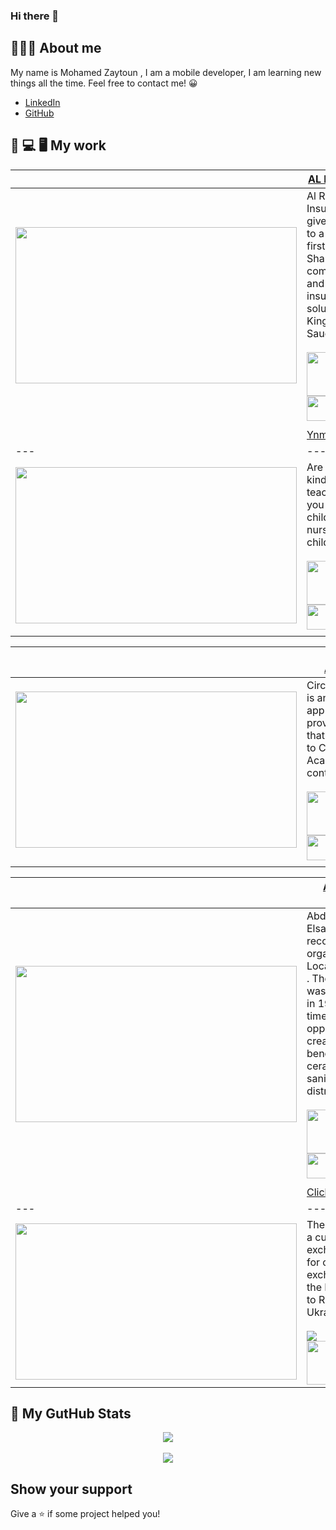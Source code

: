 
### Hi there 👋
## 👨🏻‍💻 About me
My name is Mohamed Zaytoun , I am a mobile developer,  I am learning new things all the time. Feel free to contact me! 😀

- [LinkedIn](https://www.linkedin.com/in/mohamed-zaytoun/)
- [GitHub](https://github.com/MohamedZaton)

    

## 📲 💻 🖥 My work

|  |  [AL Rajhi Takaful](	https://www.alrajhitakaful.com/en)     |
--- | ---
| [<img src="https://github.com/user-attachments/assets/9a0e4e8e-9c11-4863-9fd7-d2878027a88b" width="450" height="250"> ](https://i.imgur.com/BAfQQDA.png)   | Al Rajhi Takaful Insurance App gives you access to a suite of first-class, Shariah compliant health and motor insurance solutions in the Kingdom of Saudi Arabia.  <br /><br /> <a href='https://play.google.com/store/apps/details?id=com.alrajhitakaful.dcp'><img src='https://play.google.com/intl/en_us/badges/static/images/badges/en_badge_web_generic.png?hl=tr'  width="130" height="70"/></a><br /><a href='https://apps.apple.com/us/app/%D8%AA%D9%83%D8%A7%D9%81%D9%84-%D8%A7%D9%84%D8%B1%D8%A7%D8%AC%D8%AD%D9%8A-al-rajhi-takaful/id1511689440'><img src='https://www.fennvilledl.michlibrary.org/apple-app-store.png'  width="130" height="40"/></a>  |
| | |
|  |  [Ynmo - Daycare](	https://ynmodata.com/en/daycare/)     |
--- | ---
| [<img src="https://i.imgur.com/BAfQQDA.png" width="450" height="250"> ](https://i.imgur.com/BAfQQDA.png)   | Are you a kindergarten teacher? Or are you a parent of a child attending a nursery or childcare center. <br /><br /> <a href='https://play.google.com/store/apps/details?id=com.ynmo.daycare&hl=en'><img src='https://play.google.com/intl/en_us/badges/static/images/badges/en_badge_web_generic.png?hl=tr'  width="130" height="70"/></a><br /><a href='https://apps.apple.com/eg/app/ynmo-daycare/id6451186636'><img src='https://www.fennvilledl.michlibrary.org/apple-app-store.png'  width="130" height="40"/></a>  |
| | |

|  |  [Circles Academy](https://eg.circlesacademy.info/)     |
--- | ---
| [<img src="https://github.com/user-attachments/assets/106d4fa9-63ec-456e-9c86-474e5b3a41bd" width="450" height="250"> ](https://github.com/user-attachments/assets/106d4fa9-63ec-456e-9c86-474e5b3a41bd)   | Circles Academy is an educational app that provides courses that are related to Circles Academy content. <br /><br /> <a href='https://play.google.com/store/apps/details?id=com.app.vclassesapp.geosaeed&hl=en'><img src='https://play.google.com/intl/en_us/badges/static/images/badges/en_badge_web_generic.png?hl=tr'  width="130" height="70"/></a><br /><a href='https://apps.apple.com/eg/app/circles-academy/id1587313205'><img src='https://www.fennvilledl.michlibrary.org/apple-app-store.png'  width="130" height="40"/></a>  |
| | |

|  |  [Abdelaziz Elsallab](https://eg.circlesacademy.info/)     |
--- | ---
| [<img src="https://github.com/user-attachments/assets/91f940b1-e6cd-4fd8-b2cd-969b0839e11c" width="450" height="250"> ](https://github.com/user-attachments/assets/91f940b1-e6cd-4fd8-b2cd-969b0839e11c)   | Abdelaziz Elsallab is the recognized organization Located in Egypt . The company was established in 1912 at that time we took the opportunity to create a benchmark for ceramic tiles and sanitary ware distribution. <br /><br /> <a href='https://play.google.com/store/apps/details?id=com.inova.elsallab'><img src='https://play.google.com/intl/en_us/badges/static/images/badges/en_badge_web_generic.png?hl=tr'  width="130" height="70"/></a><br /><a href='https://apps.apple.com/eg/app/ahmed-el-sallab-e-commerce/id6470149283'><img src='https://www.fennvilledl.michlibrary.org/apple-app-store.png'  width="130" height="40"/></a>  |
| | |
|  |  [Click App ](https://github.com/MohamedZaton/click_app)     |
--- | ---
| [<img src="https://user-images.githubusercontent.com/26501595/175790810-3b86d899-0cc5-485f-a6db-06aa5b827a5f.png" width="450" height="250"> ](https://github.com/MohamedZaton/click_app)   | The Click App is a currency exchange app for currency exchange from the Middle East to Russia or Ukraine. <br /><br /> <a href="#"><img src="https://img.shields.io/badge/Flutter-02569B?style=for-the-badge&logo=flutter&logoColor=white" />  </a> <br/> <a href='https://play.google.com/store/apps/details?id=com.freelance.click_app'><img src='https://play.google.com/intl/en_us/badges/static/images/badges/en_badge_web_generic.png?hl=tr'  width="130" height="70"/></a> |



## 👀 My GutHub Stats

<div style="align:center;" align="center">
  <center>
    <img align="center" src="https://github-readme-stats.vercel.app/api?username=MohamedZaton&count_private=true&show_icons=true&theme=nord" />
  </center>
</div>
&nbsp;&nbsp;
<div style="align:center;" align="center">
  <center>
    <img align="center" src="https://github-readme-stats.vercel.app/api/top-langs/?username=deus-magna&layout=compact&langs_count=8&theme=nord" />
  </center>
</div>


## Show your support

Give a ⭐️ if some project helped you!

<!--
**deus-magna/deus-magna** is a ✨ _special_ ✨ repository because its `README.md` (this file) appears on your GitHub profile.

Here are some ideas to get you started:

- 🔭 I’m currently working on ...
- 🌱 I’m currently learning ...
- 👯 I’m looking to collaborate on ...
- 🤔 I’m looking for help with ...
- 💬 Ask me about ...
- 📫 How to reach me: ...
- 😄 Pronouns: ...
- ⚡ Fun fact: ...
-->

